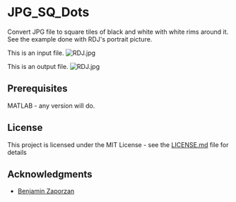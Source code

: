 # JPG_SQ_Dots

Convert JPG file to square tiles of black and white with white rims around it.
See the example done with RDJ's portrait picture.

This is an input file.
![RDJ.jpg](fastcyclist.github.com/JPG_SQ_Dots/RDJ.jpg)

This is an output file.
![RDJ.jpg](fastcyclist.github.com/JPG_SQ_Dots/RDJ2.jpg)


## Prerequisites

MATLAB - any version will do.

## License

This project is licensed under the MIT License - see the [LICENSE.md](LICENSE.md) file for details

## Acknowledgments

* [Benjamin Zaporzan](https://gist.github.com/benzap)